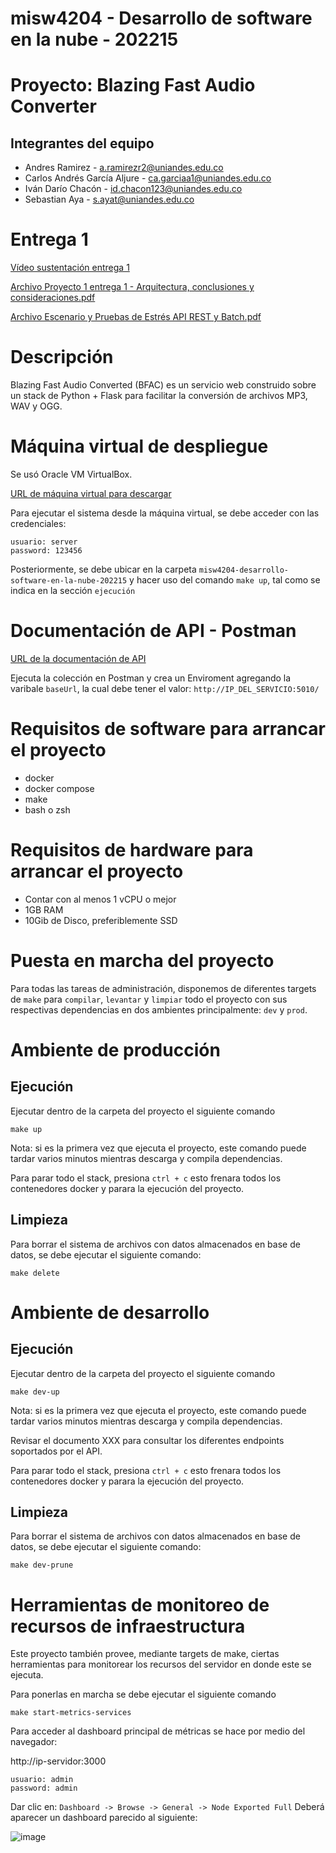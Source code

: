 # misw4204 - Desarrollo de software en la nube - 202215

# Proyecto: Blazing Fast Audio Converter
## Integrantes del equipo
* Andres Ramirez - a.ramirezr2@uniandes.edu.co
* Carlos Andrés García Aljure - ca.garciaa1@uniandes.edu.co
* Iván Darío Chacón - id.chacon123@uniandes.edu.co
* Sebastian Aya - s.ayat@uniandes.edu.co

# Entrega 1

[Vídeo sustentación entrega 1](https://drive.google.com/file/d/1xTOVk-f15apvNN3ORDGN1lwRlyJMUxMB/view?usp=sharing)

[Archivo Proyecto 1 entrega 1 - Arquitectura, conclusiones y consideraciones.pdf](https://github.com/saya6/misw4204-desarrollo-software-en-la-nube-202215/files/9845414/Proyecto.1.entrega.1.-.Arquitectura.conclusiones.y.consideraciones.pdf)

[Archivo Escenario y Pruebas de Estrés API REST y Batch.pdf](https://github.com/saya6/misw4204-desarrollo-software-en-la-nube-202215/files/9845350/Escenario.y.Pruebas.de.Estres.API.REST.y.Batch.pdf)


# Descripción
Blazing Fast Audio Converted (BFAC) es un servicio web construido sobre un stack de Python + Flask para facilitar la conversión de archivos MP3, WAV y OGG.

# Máquina virtual de despliegue

Se usó Oracle VM VirtualBox.

[URL de máquina virtual para descargar](https://drive.google.com/drive/folders/1JtBJps19i3QfBgdMkRTqWbD3MvmTytx9)

Para ejecutar el sistema desde la máquina virtual, se debe acceder con las credenciales:
```
usuario: server
password: 123456
```
Posteriormente, se debe ubicar en la carpeta `misw4204-desarrollo-software-en-la-nube-202215` y hacer uso del comando `make up`, tal como se indica en la sección `ejecución`

# Documentación de API - Postman

[URL de la documentación de API](https://documenter.getpostman.com/view/807412/2s84DrQhAZ#3b9434a5-eb93-440b-8dd1-b913acdb6986)

Ejecuta la colección en Postman y crea un Enviroment agregando la varibale `baseUrl`, la cual debe tener el valor: `http://IP_DEL_SERVICIO:5010/`

# Requisitos de software para arrancar el proyecto
- docker
- docker compose
- make
- bash o zsh

# Requisitos de hardware para arrancar el proyecto
- Contar con al menos 1 vCPU o mejor
- 1GB RAM
- 10Gib de Disco, preferiblemente SSD

# Puesta en marcha del proyecto
Para todas las tareas de administración, disponemos de diferentes targets de `make` para `compilar`, `levantar` y `limpiar` todo el proyecto con sus respectivas dependencias en dos ambientes principalmente: `dev` y `prod`.

# Ambiente de producción
## Ejecución
Ejecutar dentro de la carpeta del proyecto el siguiente comando
```
make up
```
Nota: si es la primera vez que ejecuta el proyecto, este comando puede tardar varios minutos mientras descarga y compila dependencias.

Para parar todo el stack, presiona `ctrl + c` esto frenara todos los contenedores docker y parara la ejecución del proyecto.

## Limpieza
Para borrar el sistema de archivos con datos almacenados en base de datos, se debe ejecutar el siguiente comando:
```
make delete
```

# Ambiente de desarrollo
## Ejecución
Ejecutar dentro de la carpeta del proyecto el siguiente comando
```
make dev-up
```
Nota: si es la primera vez que ejecuta el proyecto, este comando puede tardar varios minutos mientras descarga y compila dependencias.

Revisar el documento XXX para consultar los diferentes endpoints soportados por el API.

Para parar todo el stack, presiona `ctrl + c` esto frenara todos los contenedores docker y parara la ejecución del proyecto.

## Limpieza
Para borrar el sistema de archivos con datos almacenados en base de datos, se debe ejecutar el siguiente comando:
```
make dev-prune
```

# Herramientas de monitoreo de recursos de infraestructura
Este proyecto también provee, mediante targets de make, ciertas herramientas para monitorear los recursos del servidor en donde este se ejecuta.

Para ponerlas en marcha se debe ejecutar el siguiente comando
```
make start-metrics-services
```

Para acceder al dashboard principal de métricas se hace por medio del navegador:

http://ip-servidor:3000

```
usuario: admin
password: admin
```

Dar clic en: `Dashboard -> Browse -> General -> Node Exported Full`
Deberá aparecer un dashboard parecido al siguiente:

![image](https://user-images.githubusercontent.com/98656909/197349300-bad352ce-4872-42ee-bd10-7461895a19f8.png)

